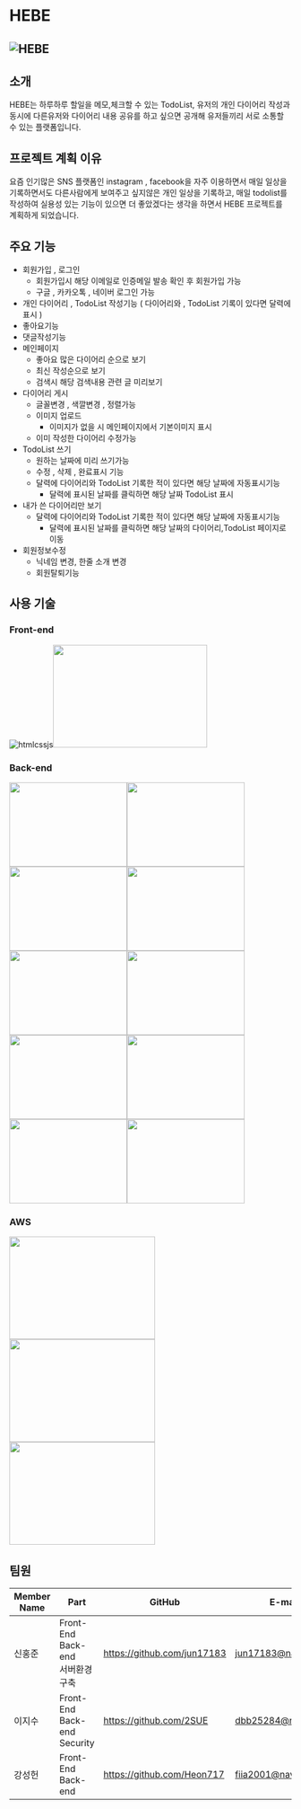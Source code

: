 # HEBE
![HEBE](https://user-images.githubusercontent.com/81272630/136535460-908334f6-740c-4e22-ba8f-2a31cb53a90b.gif)
------------------------------------------------
## 소개
HEBE는 하루하루 할일을 메모,체크할 수 있는 TodoList, 유저의 개인 다이어리 작성과 동시에 다른유저와 다이어리 내용 공유를 하고 싶으면 공개해 유저들끼리 서로 소통할 수 있는 플랫폼입니다.
<!-- HEBE 프로젝트는 React 와 JAVA, Spring 을 기반으로  -->

## 프로젝트 계획 이유
 요즘 인기많은 SNS 플랫폼인 instagram , facebook을 자주 이용하면서 매일 일상을 기록하면서도 다른사람에게 보여주고 싶지않은 개인 일상을 기록하고, 매일 todolist를 작성하여 실용성 있는 기능이 있으면 더 좋았겠다는 생각을 하면서 HEBE 프로젝트를 계획하게 되었습니다.
 
## 주요 기능
 * 회원가입 , 로그인
   * 회원가입시 해당 이메일로 인증메일 발송 확인 후 회원가입 가능
   * 구글 , 카카오톡 , 네이버 로그인 가능
 * 개인 다이어리 , TodoList 작성기능 ( 다이어리와 , TodoList 기록이 있다면 달력에 표시 )
 * 좋아요기능
 * 댓글작성기능
 * 메인페이지
   * 좋아요 많은 다이어리 순으로 보기
   * 최신 작성순으로 보기
   * 검색시 해당 검색내용 관련 글 미리보기
 * 다이어리 게시
   * 글꼴변경 , 색깔변경 , 정렬가능
   * 이미지 업로드
     * 이미지가 없을 시 메인페이지에서 기본이미지 표시
   * 이미 작성한 다이어리 수정가능
 * TodoList 쓰기
   * 원하는 날짜에 미리 쓰기가능
   * 수정 , 삭제 , 완료표시 기능
   * 달력에 다이어리와 TodoList 기록한 적이 있다면 해당 날짜에 자동표시기능
     * 달력에 표시된 날짜를 클릭하면 해당 날짜 TodoList 표시
 * 내가 쓴 다이어리만 보기
   * 달력에 다이어리와 TodoList 기록한 적이 있다면 해당 날짜에 자동표시기능
     * 달력에 표시된 날짜를 클릭하면 해당 날짜의 다이어리,TodoList 페이지로 이동
 * 회원정보수정
   * 닉네임 변경, 한줄 소개 변경
   * 회원탈퇴기능
## 사용 기술
### Front-end
![htmlcssjs](https://user-images.githubusercontent.com/81272630/137304652-6f43a8d6-16f9-41e9-9960-a2afd578d55f.png)<img src=https://user-images.githubusercontent.com/81272630/137304665-bb6dbe37-96f0-476c-82d8-3b5f2475aabf.png width="275" height="183">
### Back-end
<img src="https://user-images.githubusercontent.com/81272630/137305617-92683f0b-e4cc-4137-8c59-d66d804debc0.png" width="210" height="150"/><img src="https://user-images.githubusercontent.com/81272630/137305672-8c006464-c996-4b24-884e-05fedb35e888.png" width="210" height="150"/><img src="https://user-images.githubusercontent.com/81272630/137305682-3eebce9b-9455-487c-b563-8e445086a73c.png" width="210" height="150"/><img src="https://user-images.githubusercontent.com/81272630/137306147-3f691331-92f7-4110-aac5-7216ee13ecaf.png" width="210" height="150"/><img src="https://user-images.githubusercontent.com/81272630/137305730-cf0643e5-67e1-449d-bdaf-ec1bbf21154e.png" width="210" height="150"/><img src="https://user-images.githubusercontent.com/81272630/137306187-dc73f4d9-c819-4d07-8579-4ab7b01c8cd2.png" width="210" height="150"/><img src="https://user-images.githubusercontent.com/81272630/137306225-704e42b8-ed17-4dd2-8396-dfea706278f1.png" width="210" height="150"/><img src="https://user-images.githubusercontent.com/81272630/137306233-3b4ec112-ca0b-4131-99b8-686528a25863.png" width="210" height="150"/><img src="https://user-images.githubusercontent.com/81272630/137306251-a03715a4-8094-4ab7-b724-5c54162991f6.png" width="210" height="150"/><img src="https://user-images.githubusercontent.com/81272630/137306385-0331cf11-7c18-4a06-a26f-cfb5b6823070.png" width="210" height="150"/>
### AWS
<img src="https://user-images.githubusercontent.com/81272630/137307113-02b05b19-20f0-4dcd-abc2-de9c2a22b2fd.jpg" width="260" height="183"/><img src="https://user-images.githubusercontent.com/81272630/137307120-c4cbfdad-0e5d-4a97-9085-8b7fef2c3e84.png" width="260" height="183"/><img src="https://user-images.githubusercontent.com/81272630/137307129-cc0962ed-c1eb-4af0-8ae2-2dfee6330911.png" width="260" height="183"/>
## 팀원
 |Member Name|Part|GitHub|E-mail|
 |---|---|---|---|
 |신홍준|Front-End<br/>Back-end<br/>서버환경 구축|https://github.com/jun17183|jun17183@naver.com|
 |이지수|Front-End<br/>Back-end<br/>Security|https://github.com/2SUE|dbb25284@naver.com|
 |강성헌|Front-End<br/>Back-end |https://github.com/Heon717|fiia2001@naver.com|
